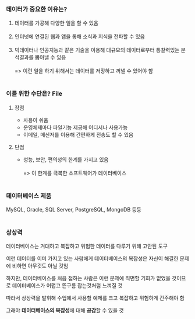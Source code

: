 ### 데이터가 중요한 이유는?

1. 데이터를 가공해 다양한 일을 할 수 있음<br><br>
2. 인터넷에 연결된 웹과 앱을 통해 소식과 지식을 전파할 수 있음<br><br>
3. 빅데이터나 인공지능과 같은 기술을 이용해 대규모의 데이터로부터 통찰력있는 분석결과를 뽑아낼 수 있음<br><br>
  => 이런 일을 하기 위해서는 데이터를 저장하고 꺼낼 수 있어야 함<br><br>


### 이를 위한 수단은?   **File**

1. 장점
   - 사용이 쉬움
   - 운영체제마다 파일기능 제공해 어디서나 사용가능
   - 이메일, 메신저를 이용해 간편하게 전송도 할 수 있음

2. 단점
   - 성능, 보안, 편의성의 한계를 가지고 있음<br><br>
   => 이 한계를 극복한 소프트웨어가 데이터베이스<br><br>


### 데이터베이스 제품
MySQL, Oracle, SQL Server, PostgreSQL, MongoDB 등등<br><br>


### 상상력

데이터베이스는 거대하고 복잡하고 위험한 데이터를 다루기 위해 고안된 도구<br>

이런 데이터를 이미 가지고 있는 사람에게 데이터베이스의 복잡성은 자신이 해결한 문제에 비하면 아무것도 아닐 것임<br>

하지만, 데이터베이스를 처음 접하는 사람은 이런 문제에 직면할 기회가 없었을 것이므로 데이터베이스가 어렵고 뜬구름 잡는것처럼 느껴질 것<br>

따라서 상상력을 발휘해 수업에서 사용할 예제를 크고 복잡하고 위험하게 간주해야 함<br>

그래야 **데이터베이스의 복잡성**에 대해 **공감**할 수 있을 것
